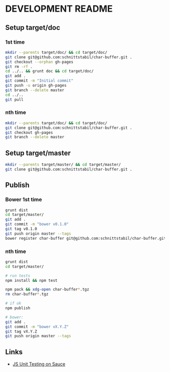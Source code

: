 # DEVELOPMENT README

## Setup target/doc

### 1st time

```bash
mkdir --parents target/doc/ && cd target/doc/
git clone git@github.com:schnittstabil/char-buffer.git .
git checkout --orphan gh-pages
git rm -rf .
cd ../.. && grunt doc && cd target/doc/
git add .
git commit -m "Initial commit"
git push -u origin gh-pages
git branch --delete master
cd ../..
git pull
```

### nth time

```bash
mkdir --parents target/doc/ && cd target/doc/
git clone git@github.com:schnittstabil/char-buffer.git .
git checkout gh-pages
git branch --delete master
```

## Setup target/master

```bash
mkdir --parents target/master/ && cd target/master/
git clone git@github.com:schnittstabil/char-buffer.git .
```

## Publish

### Bower 1st time

```bash
grunt dist
cd target/master/
git add .
git commit -m "bower v0.1.0"
git tag v0.1.0
git push origin master --tags
bower register char-buffer git@github.com:schnittstabil/char-buffer.git
```

### nth time
```bash
grunt dist
cd target/master/

# run tests
npm install && npm test

npm pack && xdg-open char-buffer*.tgz
rm char-buffer*.tgz

# if ok
npm publish

# bower:
git add .
git commit -m "bower vX.Y.Z"
git tag vX.Y.Z
git push origin master --tags
```

## Links

* [JS Unit Testing on Sauce](https://saucelabs.com/docs/javascript-unit-testing-tutorial)
